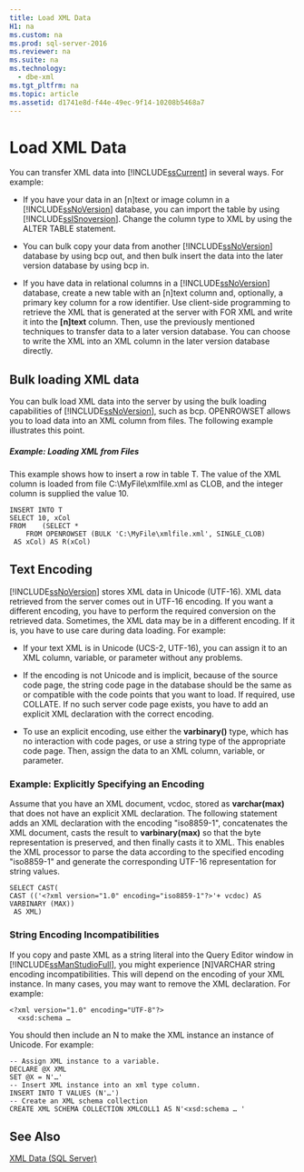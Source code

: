 ```yaml
---
title: Load XML Data
H1: na
ms.custom: na
ms.prod: sql-server-2016
ms.reviewer: na
ms.suite: na
ms.technology: 
  - dbe-xml
ms.tgt_pltfrm: na
ms.topic: article
ms.assetid: d1741e8d-f44e-49ec-9f14-10208b5468a7
---
```

# Load XML Data
  You can transfer XML data into [!INCLUDE[ssCurrent](../../Topics/TopicNameContainA/includes/ssCurrent_md.md)] in several ways. For example:  
  
-   If you have your data in an [n]text or image column in a [!INCLUDE[ssNoVersion](../../Topics/TopicNameContainA/includes/ssNoVersion_md.md)] database, you can import the table by using [!INCLUDE[ssISnoversion](../../Topics/TopicNameContainA/includes/ssISnoversion_md.md)]. Change the column type to XML by using the ALTER TABLE statement.  
  
-   You can bulk copy your data from another [!INCLUDE[ssNoVersion](../../Topics/TopicNameContainA/includes/ssNoVersion_md.md)] database by using bcp out, and then bulk insert the data into the later version database by using bcp in.  
  
-   If you have data in relational columns in a [!INCLUDE[ssNoVersion](../../Topics/TopicNameContainA/includes/ssNoVersion_md.md)] database, create a new table with an [n]text column and, optionally, a primary key column for a row identifier. Use client-side programming to retrieve the XML that is generated at the server with FOR XML and write it into the **[n]text** column. Then, use the previously mentioned techniques to transfer data to a later version database. You can choose to write the XML into an XML column in the later version database directly.  
  
## Bulk loading XML data  
 You can bulk load XML data into the server by using the bulk loading capabilities of [!INCLUDE[ssNoVersion](../../Topics/TopicNameContainA/includes/ssNoVersion_md.md)], such as bcp. OPENROWSET allows you to load data into an XML column from files. The following example illustrates this point.  
  
##### Example: Loading XML from Files  
 This example shows how to insert a row in table T. The value of the XML column is loaded from file C:\MyFile\xmlfile.xml as CLOB, and the integer column is supplied the value 10.  
  
```  
INSERT INTO T  
SELECT 10, xCol  
FROM    (SELECT *      
    FROM OPENROWSET (BULK 'C:\MyFile\xmlfile.xml', SINGLE_CLOB)   
 AS xCol) AS R(xCol)  
```  
  
## Text Encoding  
 [!INCLUDE[ssNoVersion](../../Topics/TopicNameContainA/includes/ssNoVersion_md.md)] stores XML data in Unicode (UTF-16). XML data retrieved from the server comes out in UTF-16 encoding. If you want a different encoding, you have to perform the required conversion on the retrieved data. Sometimes, the XML data may be in a different encoding. If it is, you have to use care during data loading. For example:  
  
-   If your text XML is in Unicode (UCS-2, UTF-16), you can assign it to an XML column, variable, or parameter  without any problems.  
  
-   If the encoding is not Unicode and is implicit, because of the source code page, the string code page in the database should be the same as or compatible with the code points that you want to load. If required, use COLLATE. If no such server code page exists, you have to add an explicit XML declaration with the correct encoding.  
  
-   To use an explicit encoding, use either the **varbinary()** type, which has no interaction with code pages, or use a string type of the appropriate code page. Then, assign the data to an XML column, variable, or parameter.  
  
### Example: Explicitly Specifying an Encoding  
 Assume that you have an XML document, vcdoc, stored as **varchar(max)** that does not have an explicit XML declaration. The following statement adds an XML declaration with the encoding "iso8859-1", concatenates the XML document, casts the result to **varbinary(max)** so that the byte representation is preserved, and then finally casts it to XML. This enables the XML processor to parse the data according to the specified encoding "iso8859-1" and generate the corresponding UTF-16 representation for string values.  
  
```  
SELECT CAST(   
CAST (('<?xml version="1.0" encoding="iso8859-1"?>'+ vcdoc) AS VARBINARY (MAX))   
 AS XML)  
```  
  
### String Encoding Incompatibilities  
 If you copy and paste XML as a string literal into the Query Editor window in [!INCLUDE[ssManStudioFull](../../Topics/TopicNameContainA/includes/ssManStudioFull_md.md)], you might experience [N]VARCHAR string encoding incompatibilities. This will depend on the encoding of your XML instance. In many cases, you may want to remove the XML declaration. For example:  
  
```  
<?xml version="1.0" encoding="UTF-8"?>  
  <xsd:schema …  
```  
  
 You should then include an N to make the XML instance an instance of Unicode. For example:  
  
```  
-- Assign XML instance to a variable.  
DECLARE @X XML  
SET @X = N'…'  
-- Insert XML instance into an xml type column.  
INSERT INTO T VALUES (N'…')  
-- Create an XML schema collection  
CREATE XML SCHEMA COLLECTION XMLCOLL1 AS N'<xsd:schema … '  
```  
  
## See Also  
 [XML Data &#40;SQL Server&#41;](../../Topics/TopicNameNotContainA/XML-Data--SQL-Server-.md)  
  
  
